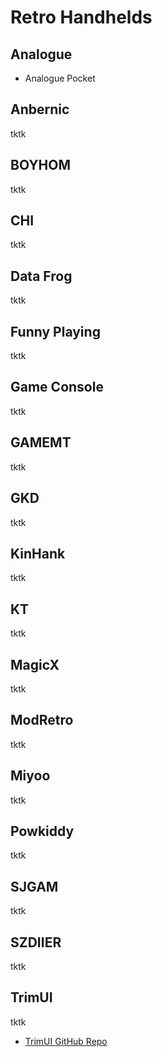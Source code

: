 # Retro Handhelds

## Analogue
- Analogue Pocket
## Anbernic
tktk
## BOYHOM
tktk
## CHI
tktk
## Data Frog
tktk
## Funny Playing
tktk
## Game Console
tktk
## GAMEMT
tktk
## GKD
tktk
## KinHank
tktk
## KT
tktk
## MagicX
tktk
## ModRetro
tktk
## Miyoo
tktk
## Powkiddy
tktk
## SJGAM
tktk
## SZDIIER
tktk
## TrimUI
tktk
- [TrimUI GitHub Repo](https://github.com/trimui)
